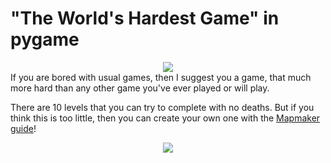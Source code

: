 # "The World's Hardest Game" in pygame
<div align="center"><img src="demo1.gif"></div>
If you are bored with usual games,
then I suggest you a game, that
much more hard than any other game
you've ever played or will play.

There are 10 levels that you can
try to complete with no deaths. 
But if you think this is too little,
then you can create your own one
with the [Mapmaker guide](docs/Mapmaker%20guide.md)! 
<div align="center"><img src="demo1.gif"></div>

